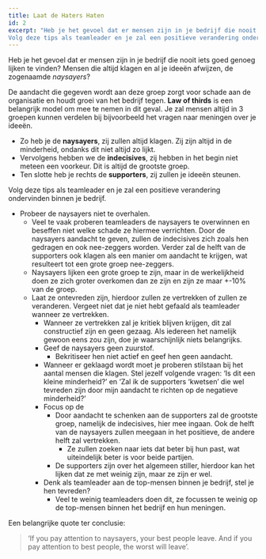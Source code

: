 ```yaml
---
title: Laat de Haters Haten
id: 2
excerpt: "Heb je het gevoel dat er mensen zijn in je bedrijf die nooit iets goed genoeg lijken te vinden? Mensen die altijd klagen en al je ideeën afwijzen, de zogenaamde naysayers?
Volg deze tips als teamleader en je zal een positieve verandering ondervinden binnen je bedrijf."
---
```


Heb je het gevoel dat er mensen zijn in je bedrijf die nooit iets goed genoeg lijken te vinden? Mensen die altijd klagen en al je ideeën afwijzen, de zogenaamde *naysayers*?  
  
De aandacht die gegeven wordt aan deze groep zorgt voor schade aan de organisatie en houdt groei van het bedrijf tegen. **Law of thirds** is een belangrijk model om mee te nemen in dit geval. Je zal mensen altijd in 3 groepen kunnen verdelen bij bijvoorbeeld het vragen naar meningen over je ideeën.  
  
- Zo heb je de **naysayers**, zij zullen altijd klagen. Zij zijn altijd in de minderheid, ondanks dit niet altijd zo lijkt.
- Vervolgens hebben we de **indecisives**, zij hebben in het begin niet meteen een voorkeur. Dit is altijd de grootste groep.
- Ten slotte heb je rechts de **supporters**, zij zullen je ideeën steunen.

Volg deze tips als teamleader en je zal een positieve verandering ondervinden binnen je bedrijf.

- Probeer de naysayers niet te overhalen.
  - Veel te vaak proberen teamleaders de naysayers te overwinnen en beseffen niet welke schade ze hiermee verrichten. Door de naysayers aandacht te geven, zullen de indecisives zich zoals hen gedragen en ook nee-zeggers worden. Verder zal de helft van de supporters ook klagen als een manier om aandacht te krijgen, wat resulteert tot een grote groep nee-zeggers.
  - Naysayers lijken een grote groep te zijn, maar in de werkelijkheid doen ze zich groter overkomen dan ze zijn en zijn ze maar +-10% van de groep.
  - Laat ze ontevreden zijn, hierdoor zullen ze vertrekken of zullen ze veranderen. Vergeet niet dat je niet hebt gefaald als teamleader wanneer ze vertrekken.
    - Wanneer ze vertrekken zal je kritiek blijven krijgen, dit zal constructief zijn en geen gezaag. Als iedereen het namelijk gewoon eens zou zijn, doe je waarschijnlijk niets belangrijks.
    - Geef de naysayers geen zuurstof.
      - Bekritiseer hen niet actief en geef hen geen aandacht.
    - Wanneer er geklaagd wordt moet je proberen stilstaan bij het aantal mensen die klagen. Stel jezelf volgende vragen: ‘Is dit een kleine minderheid?’ en ‘Zal ik de supporters ‘kwetsen’ die wel tevreden zijn door mijn aandacht te richten op de negatieve minderheid?’
    - Focus op de
      - Door aandacht te schenken aan de supporters zal de grootste groep, namelijk de indecisives, hier mee ingaan. Ook de helft van de naysayers zullen meegaan in het positieve, de andere helft zal vertrekken.
        - Ze zullen zoeken naar iets dat beter bij hun past, wat uiteindelijk beter is voor beide partijen.
      - De supporters zijn over het algemeen stiller, hierdoor kan het lijken dat ze met weinig zijn, maar ze zijn er wel.
    - Denk als teamleader aan de top-mensen binnen je bedrijf, stel je hen tevreden?
      - Veel te weinig teamleaders doen dit, ze focussen te weinig op de top-mensen binnen het bedrijf en hun meningen.

Een belangrijke quote ter conclusie:

> ‘If you pay attention to naysayers, your best people leave. And if you pay attention to best people, the worst will leave’.
